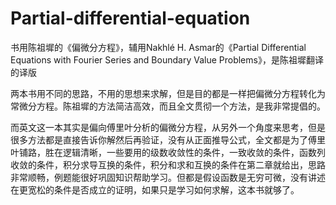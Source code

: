 # Partial-differential-equation
书用陈祖墀的《偏微分方程》，辅用Nakhlé H. Asmar的《Partial Differential Equations with Fourier Series and Boundary Value Problems》，是陈祖墀翻译的译版

两本书用不同的思路，不用的思想来求解，但是目的都是一样把偏微分方程转化为常微分方程。陈祖墀的方法简洁高效，而且全文贯彻一个方法，是我非常提倡的。

而英文这一本其实是偏向傅里叶分析的偏微分方程，从另外一个角度来思考，但是很多方法都是直接告诉你解然后再验证，没有从正面推导公式，全文都是为了傅里叶铺路，胜在逻辑清晰，一些要用的级数收敛性的条件，一致收敛的条件，函数列收敛的条件，积分求导互换的条件，积分和求和互换的条件在第二章就给出，思路非常顺畅，例题能很好巩固知识帮助学习。但都是假设函数是无穷可微，没有讲述在更宽松的条件是否成立的证明，如果只是学习如何求解，这本书就够了。
